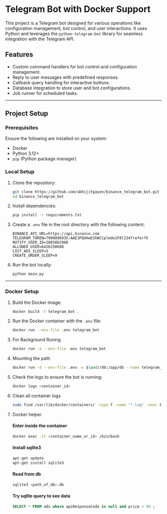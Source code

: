 # Telegram Bot with Docker Support

This project is a Telegram bot designed for various operations like configuration management, bot control, and user interactions. It uses Python and leverages the `python-telegram-bot` library for seamless integration with the Telegram API.

## Features

- Custom command handlers for bot control and configuration management.
- Reply to user messages with predefined responses.
- Callback query handling for interactive buttons.
- Database integration to store user and bot configurations.
- Job runner for scheduled tasks.

---

## Project Setup

### Prerequisites

Ensure the following are installed on your system:

- Docker
- Python 3.12+
- `pip` (Python package manager)

### Local Setup

1. Clone the repository:
   ```bash
   git clone https://github.com/abhijitgayen/binance_telegram_bot.git 
   cd binance_telegram_bot
   ```

2. Install dependencies:
   ```bash
   pip install -r requirements.txt
   ```

3. Create a `.env` file in the root directory with the following content:
   ```env
   BINANCE_API_URL=https://api.binance.com
   TELEGRAM_TOKEN=7908006935:AAE3PQUHwESkWCCplmde1F8l234freferfk
   NOTIFY_USER_ID=2085862908
   ALLOWED_USER=6426250608
   LIST_ADS_SLEEP=5
   CREATE_ORDER_SLEEP=9
   ```

4. Run the bot locally:
   ```bash
   python main.py
   ```
---

### Docker Setup

1. Build the Docker image:
   ```bash
   docker build -t telegram_bot .
   ```

2. Run the Docker container with the `.env` file:
   ```bash
   docker run --env-file .env telegram_bot
   ```

3. For Background Runing
   ```bash
   docker run -d --env-file .env telegram_bot
   ```

4. Mounting the path
   ```bash
   docker run -d --env-file .env -v $(pwd)/db:/app/db --name telegram_bot_me telegram_bot
   ```

5. Check the logs to ensure the bot is running:
   ```bash
   docker logs <container_id>
   ```

6. Clean all container logs
   ```bash
   sudo find /var/lib/docker/containers/ -type f -name "*.log" -exec truncate -s 0 {} \;
   ```

7. Docker helper

   #### Enter inside the container
   ```bash
   docker exec -it <container_name_or_id> /bin/bash
   ```

   #### Install sqlite3
   ```bash
   apt-get update
   apt-get install sqlite3 
   ```

   #### Read from db
   ```bash
   sqlite3 <path_of_db>.db
   ```

   #### Try sqlite query to see data
   ```sql
   SELECT * FROM ads where apiResponseCode is null and price < 90 ;
   ```

